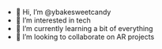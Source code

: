 - 👋 Hi, I’m @ybakesweetcandy
- 👀 I’m interested in tech
- 🌱 I’m currently learning a bit of everything
- 💞️ I’m looking to collaborate on AR projects

<!---
ybakesweetcandy/ybakesweetcandy is a ✨ special ✨ repository because its `README.md` (this file) appears on your GitHub profile.
You can click the Preview link to take a look at your changes.
--->
